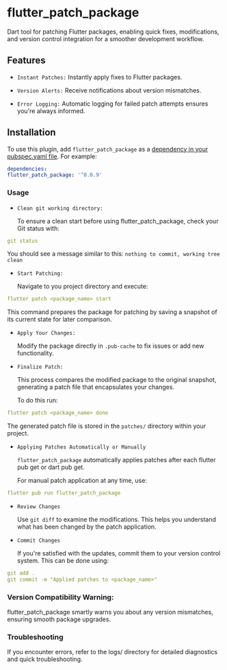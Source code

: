 # flutter_patch_package

Dart tool for patching Flutter packages, enabling quick fixes, modifications, and version control integration for a smoother development workflow.

##  Features
* `Instant Patches:` Instantly apply fixes to Flutter packages.

* `Version Alerts:` Receive notifications about version mismatches.

* `Error Logging:` Automatic logging for failed patch attempts ensures you're always informed.


## Installation
  To use this plugin, add `flutter_patch_package` as a [dependency in your pubspec.yaml file](https://flutter.io/platform-plugins/). For example:

```yaml
dependencies:
flutter_patch_package: '^0.0.9'
```


### Usage


* `Clean git working directory:`

    To ensure a clean start before using flutter_patch_package, check your Git status with:

```yaml
git status
```

You should see a message similar to this: `nothing to commit, working tree clean`



* `Start Patching:`

    Navigate to you project directory and execute:

```yaml
flutter patch <package_name> start
```

This command prepares the package for patching by saving a snapshot of its current state for later comparison.


* `Apply Your Changes:`

    Modify the package directly in `.pub-cache` to fix issues or add new functionality.


* `Finalize Patch:`

    This process compares the modified package to the original snapshot, generating a patch file that encapsulates your changes.

    To do this run:

```yaml
flutter patch <package_name> done
```

The generated patch file is stored in the `patches/` directory within your project. 


* `Applying Patches Automatically or Manually`

    `flutter_patch_package` automatically applies patches after each flutter pub get or dart pub get.

    For manual patch application at any time, use:

```yaml
flutter pub run flutter_patch_package
```


* `Review Changes`

    Use `git diff` to examine the modifications. This helps you understand what has been changed by the patch application.


* `Commit Changes`

    If you're satisfied with the updates, commit them to your version control system. This can be done using:


```yaml
git add .
git commit -m "Applied patches to <package_name>"

```


### Version Compatibility Warning:
  flutter_patch_package smartly warns you about any version mismatches, ensuring smooth package upgrades.


### Troubleshooting
  If you encounter errors, refer to the logs/ directory for detailed diagnostics and quick troubleshooting.